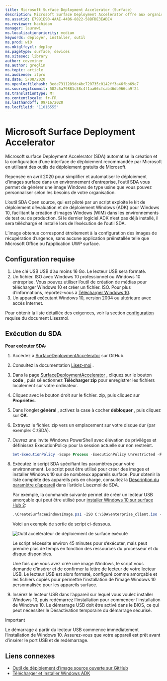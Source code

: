```yaml
---
title: Microsoft Surface Deployment Accelerator (Surface)
description: Microsoft Surface Deployment Accelerator offre aux organisations un mécanisme simple et rapide de déploiement dédié à la réinitialisation des appareilsSurface.
ms.assetid: E7991E90-4AAE-44B6-8822-58BFDE3EADE4
ms.reviewer: hachidan
manager: laurawi
ms.localizationpriority: medium
keywords: déployer, installer, outil
ms.prod: w10
ms.mktglfcycl: deploy
ms.pagetype: surface, devices
ms.sitesec: library
author: coveminer
ms.author: greglin
ms.topic: article
ms.audience: itpro
ms.date: 5/08/2020
ms.openlocfilehash: 3ede7311289dc4bc720735c0142ff3a46fbb69e7
ms.sourcegitcommit: 582c5a79881c58c4f1aa66cfcab46db966ca9f24
ms.translationtype: MT
ms.contentlocale: fr-FR
ms.lasthandoff: 09/16/2020
ms.locfileid: "11016555"
---
```

# Microsoft Surface Deployment Accelerator

Microsoft surface Deployment Accelerator (SDA) automatise la création et la configuration d’une interface de déploiement recommandée par Microsoft en utilisant des outils de déploiement gratuits de Microsoft.

Repensée en avril 2020 pour simplifier et automatiser le déploiement d’images surface dans un environnement d’entreprise, l’outil SDA vous permet de générer une image Windows de type usine que vous pouvez personnaliser selon les besoins de votre organisation.

L’outil SDA Open source, qui est piloté par un script exploite le kit de déploiement d’évaluation et de déploiement Windows (ADK) pour Windows 10, facilitant la création d’images Windows (WIM) dans les environnements de test ou de production. Si le dernier logiciel ADK n’est pas déjà installé, il sera téléchargé et installé lors de l’exécution de l’outil SDA.

L’image obtenue correspond étroitement à la configuration des images de récupération d’urgence, sans aucune application préinstallée telle que Microsoft Office ou l’application UWP surface.

## Configuration requise

1. Une clé USB USB d’au moins 16 Go. Le lecteur USB sera formaté.
2. Un fichier. ISO avec Windows 10 professionnel ou Windows 10 entreprise. Vous pouvez utiliser l’outil de création de médias pour télécharger Windows 10 et créer un fichier. ISO. Pour plus d’informations, reportez-vous à [Télécharger Windows 10](https://www.microsoft.com/software-download/windows10).
3. Un appareil exécutant Windows 10, version 2004 ou ultérieure avec accès Internet.

Pour obtenir la liste détaillée des exigences, voir la section [configuration](https://github.com/microsoft/SurfaceDeploymentAccelerator/blob/master/README.md#prerequisites) requise du document Lisezmoi.

## Exécution du SDA

**Pour exécuter SDA:**

1. Accédez à [SurfaceDeploymentAccelerator](https://github.com/microsoft/SurfaceDeploymentAccelerator) sur GitHub. 
2. Consultez la documentation [Lisez-moi](https://github.com/microsoft/SurfaceDeploymentAccelerator/blob/master/README.md) .
3. Dans la page [SurfaceDeploymentAccelerator](https://github.com/microsoft/SurfaceDeploymentAccelerator) , cliquez sur le bouton **code** , puis sélectionnez **Télécharger zip** pour enregistrer les fichiers localement sur votre ordinateur.
4. Cliquez avec le bouton droit sur le fichier. zip, puis cliquez sur **Propriétés**.
5. Dans l’onglet **général** , activez la case à cocher **débloquer** , puis cliquez sur **OK**.
6. Extrayez le fichier. zip vers un emplacement sur votre disque dur (par exemple: C:\SDA).
7. Ouvrez une invite Windows PowerShell avec élévation de privilèges et définissez ExecutionPolicy pour la session actuelle sur non restreint.

    ```powershell
    Set-ExecutionPolicy -Scope Process -ExecutionPolicy Unrestricted -Force
    ```
8. Exécutez le script SDA spécifiant les paramètres pour votre environnement. Le script peut être utilisé pour créer des images et installer Windows 10 sur de nombreux appareils surface. Pour obtenir la liste complète des appareils pris en charge, consultez la [Description du paramètre d’appareil](https://github.com/microsoft/SurfaceDeploymentAccelerator/blob/master/README.md#full-parameter-documentation) dans l’article Lisezmoi de SDA. 

    Par exemple, la commande suivante permet de créer un lecteur USB amorçable qui peut être utilisé pour [installer Windows 10 sur surface Hub 2](https://docs.microsoft.com/surface-hub/surface-hub-2s-migrate-os):

    ```powershell
    .\CreateSurfaceWindowsImage.ps1 -ISO C:\SDA\enterprise_client.iso -OSSKU Enterprise -DestinationFolder C:\Output -Device SurfaceHub2 -CreateUSB $True
    ```
    Voici un exemple de sortie de script ci-dessous.

   ![Outil accélérateur de déploiement de surface exécuté](images/sda1.png)

    Le script nécessite environ 45 minutes pour s’exécuter, mais peut prendre plus de temps en fonction des ressources du processeur et du disque disponibles. 

    Une fois que vous avez créé une image Windows, le script vous demande d’insérer et de confirmer la lettre de lecteur de votre lecteur USB. Le lecteur USB est alors formaté, configuré comme amorçable et les fichiers copiés pour permettre l’installation de l’image Windows 10 personnalisée pour les appareils surface.

9. Insérez le lecteur USB dans l’appareil sur lequel vous voulez installer Windows 10, puis redémarrez l’installation pour commencer l’installation de Windows 10. Le démarrage USB doit être activé dans le BIOS, ce qui peut nécessiter le Désactivation temporaire du démarrage sécurisé.

> [!IMPORTANT]
> Le démarrage à partir du lecteur USB commence immédiatement l’installation de Windows 10. Assurez-vous que votre appareil est prêt avant d’insérer le port USB et de redémarrage. 

## Liens connexes

 - [Outil de déploiement d’image source ouverte sur GitHub](https://techcommunity.microsoft.com/t5/surface-it-pro-blog/open-source-image-deployment-tool-released-on-github/ba-p/1314115)
 - [Télécharger et installer Windows ADK](https://docs.microsoft.com/windows-hardware/get-started/adk-install)
